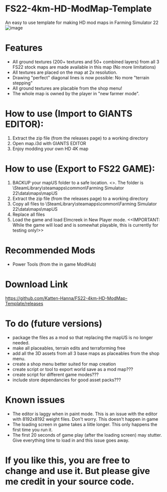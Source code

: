 # FS22-4km-HD-ModMap-Template
An easy to use template for making HD mod maps in Farming Simulator 22
![image](https://user-images.githubusercontent.com/57491165/159485626-c4256557-1e9b-4768-b31a-906b8001b9f7.png)

# Features
- All ground textures (200+ textures and 50+ combined layers) from all 3 FS22 stock maps are made available in this map (No more limitations)
- All textures are placed on the map at 2x resolution.
- Drawing "perfect" diagonal lines is now possible: No more "terrain stepping"
- All ground textures are placable from the shop menu!
- The whole map is owned by the player in "new farmer mode".

# How to use (Import to GIANTS EDITOR):
1. Extract the zip file (from the releases page) to a working directory
2. Open map.i3d with GIANTS EDITOR
3. Enjoy modding your own HD 4K map

# How to use (Export to FS22 GAME):
1. BACKUP your mapUS folder to a safe location. <<DO NOT SKIP THIS STEP>>. The folder is \SteamLibrary\steamapps\common\Farming Simulator 22\data\maps\mapUS
2. Extract the zip file (from the releases page) to a working directory
3. Copy all files to \SteamLibrary\steamapps\common\Farming Simulator 22\data\maps\mapUS
4. Replace all files
5. Load the game and load Elmcreek in New Player mode.
   <<IMPORTANT: While the game will load and is somewhat playable, this is currently for testing only!>>
  
# Recommended Mods
- Power Tools (from the in game ModHub)
   
# Download Link
   
https://github.com/Katten-Hanna/FS22-4km-HD-ModMap-Template/releases
  
# To do (future versions)
- package the files as a mod so that replacing the mapUS is no longer needed.
- make all placeables, terrain edits and terraforming free 
- add all the 3D assets from all 3 base maps as placeables from the shop menu.
- create a shop menu better suited for map creation
- create script or tool to export world save as a mod map???
- create script for different game modes???
- include store dependancies for good asset packs???



# Known issues
- The editor is laggy when in paint mode. This is an issue with the editor with 8192x8192 weight files. Don't worry. This doesn't happen in game
- The loading screen in game takes a liitle longer. This only happens the first time you run it.
- The first 20 seconds of game play (after the loading screen) may stutter. Give everything time to load in and this issue goes away.



# If you like this, you are free to change and use it. But please give me credit in your source code.
